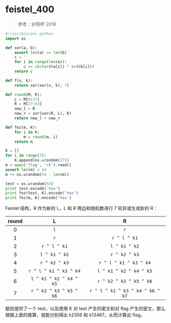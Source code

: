 # feistel_400

> 参考：护网杯 2018

```python
#!/usr/bin/env python
import os

def xor(a, b):
    assert len(a) == len(b)
    c = ''
    for i in range(len(a)):
        c += chr(ord(a[i]) ^ ord(b[i]))
    return c

def f(x, k):
    return xor(xor(x, k), 7)

def round(M, K):
    L = M[0:27]
    R = M[27:54]
    new_l = R
    new_r = xor(xor(R, L), K)
    return new_l + new_r

def fez(m, K):
    for i in K:
        m = round(m, i)
    return m

K = []
for i in range(7):
    K.append(os.urandom(27))
m = open('flag', 'rb').read()
assert len(m) < 54
m += os.urandom(54 - len(m))

test = os.urandom(54)
print test.encode('hex')
print fez(test, K).encode('hex')
print fez(m, K).encode('hex')
```

Feistel 结构，R 作为新的 L，L 和 R 两边和随机数进行 7 轮异或生成新的 R：

| round |            L            |                R                 |
| :---: | :---------------------: | :------------------------------: |
|   0   |           `l`           |               `r`                |
|   1   |           `r`           |           `r ^ l ^ k1`           |
|   2   |      `r ^ l ^ k1`       |          `l ^ k1 ^ k2`           |
|   3   |      `l ^ k1 ^ k2`      |          `r ^ k2 ^ k3`           |
|   4   |      `r ^ k2 ^ k3`      |      `r ^ l ^ k1 ^ k3 ^ k4`      |
|   5   | `r ^ l ^ k1 ^ k3 ^ k4`  |     `l ^ k1 ^ k2 ^ k4 ^ k5`      |
|   6   | `l ^ k1 ^ k2 ^ k4 ^ k5` |     `r ^ k2 ^ k3 ^ k5 ^ k6`      |
|   7   | `r ^ k2 ^ k3 ^ k5 ^ k6` | `r ^ l ^ k1 ^ k3 ^ k4 ^ k6 ^ k7` |

题目提供了一个 test，以及使用 K 对 test 产生的密文和对 flag 产生的密文，那么根据上面的推算，就能分别得出 k2356 和 k13467，从而计算出 flag。
